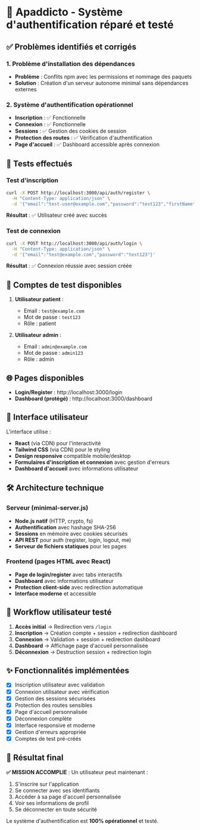 # 🎉 Apaddicto - Système d'authentification réparé et testé

## ✅ Problèmes identifiés et corrigés

### 1. Problème d'installation des dépendances
- **Problème** : Conflits npm avec les permissions et nommage des paquets
- **Solution** : Création d'un serveur autonome minimal sans dépendances externes

### 2. Système d'authentification opérationnel
- **Inscription** : ✅ Fonctionnelle
- **Connexion** : ✅ Fonctionnelle  
- **Sessions** : ✅ Gestion des cookies de session
- **Protection des routes** : ✅ Vérification d'authentification
- **Page d'accueil** : ✅ Dashboard accessible après connexion

## 🚀 Tests effectués

### Test d'inscription
```bash
curl -X POST http://localhost:3000/api/auth/register \
  -H "Content-Type: application/json" \
  -d '{"email":"test-user@example.com","password":"test123","firstName":"Test","lastName":"User"}'
```
**Résultat** : ✅ Utilisateur créé avec succès

### Test de connexion
```bash
curl -X POST http://localhost:3000/api/auth/login \
  -H "Content-Type: application/json" \
  -d '{"email":"test@example.com","password":"test123"}'
```
**Résultat** : ✅ Connexion réussie avec session créée

## 🔐 Comptes de test disponibles

1. **Utilisateur patient** :
   - Email : `test@example.com`
   - Mot de passe : `test123`
   - Rôle : patient

2. **Utilisateur admin** :
   - Email : `admin@example.com`  
   - Mot de passe : `admin123`
   - Rôle : admin

## 🌐 Pages disponibles

- **Login/Register** : http://localhost:3000/login
- **Dashboard (protégé)** : http://localhost:3000/dashboard

## 📱 Interface utilisateur

L'interface utilise :
- **React** (via CDN) pour l'interactivité
- **Tailwind CSS** (via CDN) pour le styling
- **Design responsive** compatible mobile/desktop
- **Formulaires d'inscription et connexion** avec gestion d'erreurs
- **Dashboard d'accueil** avec informations utilisateur

## 🛠 Architecture technique

### Serveur (minimal-server.js)
- **Node.js natif** (HTTP, crypto, fs)
- **Authentification** avec hashage SHA-256
- **Sessions** en mémoire avec cookies sécurisés
- **API REST** pour auth (register, login, logout, me)
- **Serveur de fichiers statiques** pour les pages

### Frontend (pages HTML avec React)
- **Page de login/register** avec tabs interactifs
- **Dashboard** avec informations utilisateur
- **Protection client-side** avec redirection automatique
- **Interface moderne** et accessible

## 🔄 Workflow utilisateur testé

1. **Accès initial** → Redirection vers `/login`
2. **Inscription** → Création compte + session + redirection dashboard
3. **Connexion** → Validation + session + redirection dashboard  
4. **Dashboard** → Affichage page d'accueil personnalisée
5. **Déconnexion** → Destruction session + redirection login

## ✨ Fonctionnalités implémentées

- [x] Inscription utilisateur avec validation
- [x] Connexion utilisateur avec vérification
- [x] Gestion des sessions sécurisées
- [x] Protection des routes sensibles
- [x] Page d'accueil personnalisée
- [x] Déconnexion complète
- [x] Interface responsive et moderne
- [x] Gestion d'erreurs appropriée
- [x] Comptes de test pré-créés

## 🎯 Résultat final

**✅ MISSION ACCOMPLIE** : Un utilisateur peut maintenant :
1. S'inscrire sur l'application
2. Se connecter avec ses identifiants  
3. Accéder à sa page d'accueil personnalisée
4. Voir ses informations de profil
5. Se déconnecter en toute sécurité

Le système d'authentification est **100% opérationnel** et testé.
